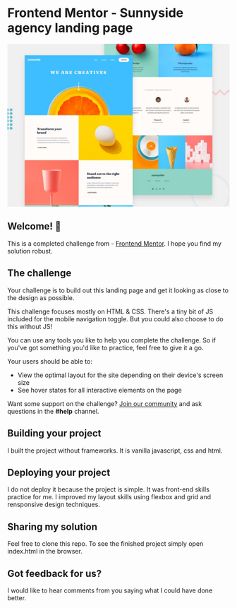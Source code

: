 # Frontend Mentor - Sunnyside agency landing page

![Design preview for the Sunnyside agency landing page coding challenge](./design/desktop-preview.jpg)

## Welcome! 👋

This is a completed challenge from - [Frontend Mentor](https://www.frontendmentor.io). I hope you find my solution robust. 
## The challenge

Your challenge is to build out this landing page and get it looking as close to the design as possible.

This challenge focuses mostly on HTML & CSS. There's a tiny bit of JS included for the mobile navigation toggle. But you could also choose to do this without JS!

You can use any tools you like to help you complete the challenge. So if you've got something you'd like to practice, feel free to give it a go.

Your users should be able to:

- View the optimal layout for the site depending on their device's screen size
- See hover states for all interactive elements on the page

Want some support on the challenge? [Join our community](https://www.frontendmentor.io/community) and ask questions in the **#help** channel.


## Building your project

I built the project without frameworks. It is vanilla javascript, css and html.

## Deploying your project

I do not deploy it because the project is simple. It was front-end skills practice for me. I improved my layout skills using flexbox and grid and rensponsive design techniques.


## Sharing my solution

Feel free to clone this repo. To see the finished project simply open index.html in the browser.

## Got feedback for us?

I would like to hear comments from you saying what I could have done better.

